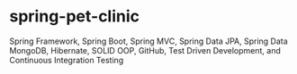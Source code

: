 # spring-pet-clinic
Spring Framework, Spring Boot, Spring MVC, Spring Data JPA, Spring Data MongoDB, Hibernate, SOLID OOP, GitHub, Test Driven Development, and Continuous Integration Testing
